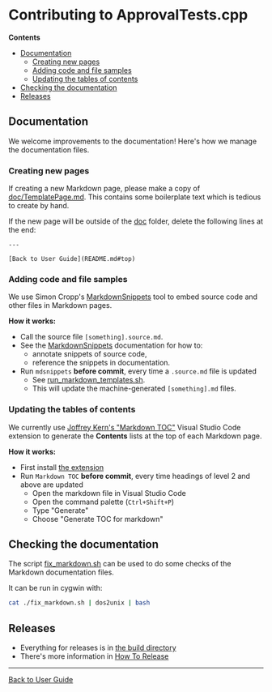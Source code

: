 <a id="top"></a>

# Contributing to ApprovalTests.cpp

**Contents**

<!-- vscode-markdown-toc -->
* [Documentation](#Documentation)
	* [Creating new pages](#Creatingnewpages)
	* [Adding code and file samples](#Addingcodeandfilesamples)
	* [Updating the tables of contents](#Updatingthetablesofcontents)
* [Checking the documentation](#Checkingthedocumentation)
* [Releases](#Releases)

<!-- vscode-markdown-toc-config
	numbering=false
	autoSave=true
	/vscode-markdown-toc-config -->
<!-- /vscode-markdown-toc -->

## <a name='Documentation'></a>Documentation

We welcome improvements to the documentation! Here's how we manage the documentation files. 

### <a name='Creatingnewpages'></a>Creating new pages

If creating a new Markdown page, please make a copy of [doc/TemplatePage.md](../doc/TemplatePage.md#top).
This contains some boilerplate text which is tedious to create by hand. 

If the new page will be outside of the [doc](../doc/) folder, delete the following lines at the end:

```
---
   
[Back to User Guide](README.md#top)
```

### <a name='Addingcodeandfilesamples'></a>Adding code and file samples

We use Simon Cropp's [MarkdownSnippets](https://github.com/SimonCropp/MarkdownSnippets) tool to embed source code and other files in Markdown pages.

**How it works:**

* Call the source file `[something].source.md`.
* See the [MarkdownSnippets](https://github.com/SimonCropp/MarkdownSnippets) documentation for how to:
    * annotate snippets of source code, 
    * reference the snippets in documentation.
* Run  `mdsnippets` **before commit**, every time a `.source.md` file is updated
    * See [run_markdown_templates.sh](../run_markdown_templates.sh).
    * This will update the machine-generated `[something].md` files.

### <a name='Updatingthetablesofcontents'></a>Updating the tables of contents

We currently use [Joffrey Kern's "Markdown TOC"](https://marketplace.visualstudio.com/items?itemName=joffreykern.markdown-toc) Visual Studio Code extension to generate the **Contents** lists at the top of each Markdown page.

**How it works:**

* First install [the extension](https://marketplace.visualstudio.com/items?itemName=joffreykern.markdown-toc)
* Run  `Markdown TOC` **before commit**, every time headings of level 2 and above are updated
    * Open the markdown file in Visual Studio Code
    * Open the command palette (`Ctrl+Shift+P`)
    * Type "Generate"
    * Choose "Generate TOC for markdown"

## <a name='Checkingthedocumentation'></a>Checking the documentation

The script [fix_markdown.sh](../fix_markdown.sh) can be used to do some checks of the Markdown documentation files.

It can be run in cygwin with:

```bash
cat ./fix_markdown.sh | dos2unix | bash
```

## <a name='Releases'></a>Releases

* Everything for releases is in [the build directory](../build/)
* There's more information in [How To Release](../build/HowToRelease.md#top)

---

[Back to User Guide](README.md#top)
